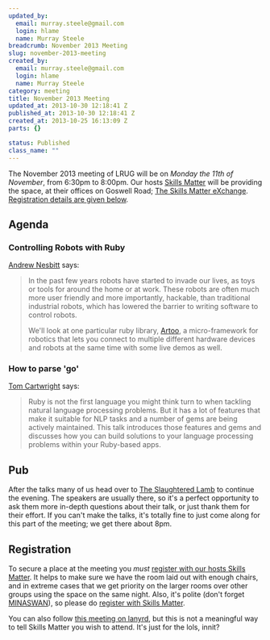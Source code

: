 ```yaml
--- 
updated_by: 
  email: murray.steele@gmail.com
  login: hlame
  name: Murray Steele
breadcrumb: November 2013 Meeting
slug: november-2013-meeting
created_by: 
  email: murray.steele@gmail.com
  login: hlame
  name: Murray Steele
category: meeting
title: November 2013 Meeting
updated_at: 2013-10-30 12:18:41 Z
published_at: 2013-10-30 12:18:41 Z
created_at: 2013-10-25 16:13:09 Z
parts: {}

status: Published
class_name: ""
---
```


The November 2013 meeting of LRUG will be on *Monday the 11th of November*, from 6:30pm to 8:00pm.  Our hosts [Skills Matter](http://skillsmatter.com/) will be providing the space, at their offices on Goswell Road; [The Skills Matter eXchange](http://skillsmatter.com/location-details/design-architecture/484/96).  <a href="#nov13registration">Registration details are given below</a>.

Agenda
------

### Controlling Robots with Ruby

[Andrew Nesbitt](http://nesbitt.io/) says:

> In the past few years robots have started to invade our lives, as 
> toys or tools for around the home or at work. These robots are 
> often much more user friendly and more importantly, hackable, than 
> traditional industrial robots, which has lowered the barrier to 
> writing software to control robots.
> 
> We'll look at one particular ruby library, [Artoo](http://artoo.io/), a micro-framework 
> for robotics that lets you connect to multiple different hardware 
> devices and robots at the same time with some live demos as well.

### How to parse 'go'

[Tom Cartwright](http://www.tomcartwright.net/) says:

> Ruby is not the first language you might think turn
> to when tackling natural language processing problems.
> But it has a lot of features that make it suitable
> for NLP tasks and a number of gems are being actively
> maintained. This talk introduces those features and gems
> and discusses how you can build solutions to your
> language processing problems within your Ruby-based apps.

Pub
---

After the talks many of us head over to [The Slaughtered Lamb](http://www.theslaughteredlambpub.com/) to continue the evening.  The speakers are usually there, so it's a perfect opportunity to ask them more in-depth questions about their talk, or just thank them for their effort.  If you can't make the talks, it's totally fine to just come along for this part of the meeting; we get there about 8pm.

Registration <a name="nov13registration">&nbsp;</a>
---------------------------------------------------

To secure a place at the meeting you *must* [register with our hosts Skills Matter](http://skillsmatter.com/event-details/home/november-lrug-meeting).  It helps to make sure we have the room laid out with enough chairs, and in extreme cases that we get priority on the larger rooms over other groups using the space on the same night.  Also, it's polite (don't forget [MINASWAN](http://oreilly.com/ruby/excerpts/ruby-learning-rails/ruby-glossary.html#I_indexterm_d1e32036)), so please do [register with Skills Matter](http://skillsmatter.com/event-details/home/november-lrug-meeting).

You can also follow [this meeting on lanyrd](http://lanyrd.com/2013/lrug-november/), but this is not a meaningful way to tell Skills Matter you wish to attend.  It's just for the lols, innit?
